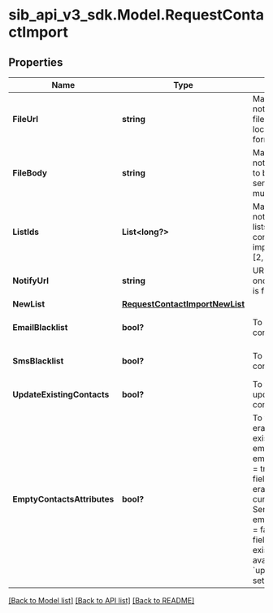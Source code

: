 # sib_api_v3_sdk.Model.RequestContactImport
## Properties

Name | Type | Description | Notes
------------ | ------------- | ------------- | -------------
**FileUrl** | **string** | Mandatory if fileBody is not defined. URL of the file to be imported (no local file). Possible file formats: .txt, .csv | [optional] 
**FileBody** | **string** | Mandatory if fileUrl is not defined. CSV content to be imported. Use semicolon to separate multiple attributes | [optional] 
**ListIds** | **List&lt;long?&gt;** | Mandatory if newList is not defined. Ids of the lists in which the contacts shall be imported. For example, [2, 4, 7]. | [optional] 
**NotifyUrl** | **string** | URL that will be called once the export process is finished | [optional] 
**NewList** | [**RequestContactImportNewList**](RequestContactImportNewList.md) |  | [optional] 
**EmailBlacklist** | **bool?** | To blacklist all the contacts for email | [optional] [default to false]
**SmsBlacklist** | **bool?** | To blacklist all the contacts for sms | [optional] [default to false]
**UpdateExistingContacts** | **bool?** | To facilitate the choice to update the existing contacts | [optional] [default to true]
**EmptyContactsAttributes** | **bool?** | To facilitate the choice to erase any attribute of the existing contacts with empty value. emptyContactsAttributes &#x3D; true means the empty fields in your import will erase any attribute that currently contain data in SendinBlue, &amp; emptyContactsAttributes &#x3D; false means the empty fields will not affect your existing data ( only available if &#x60;updateExistingContacts&#x60; set to true ) | [optional] [default to false]

[[Back to Model list]](../README.md#documentation-for-models) [[Back to API list]](../README.md#documentation-for-api-endpoints) [[Back to README]](../README.md)

